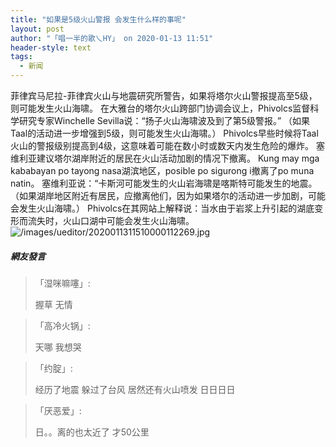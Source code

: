 ```yaml
---
title: "如果是5级火山警报 会发生什么样的事呢"
layout: post
author: "「唱一半的歌乀HY」 on 2020-01-13 11:51"
header-style: text
tags:
  - 新闻
---
```


菲律宾马尼拉-菲律宾火山与地震研究所警告，如果将塔尔火山警报提高至5级，则可能发生火山海啸。
在大雅台的塔尔火山跨部门协调会议上，Phivolcs监督科学研究专家Winchelle Sevilla说：“扬子火山海啸波及到了第5级警报。”
（如果Taal的活动进一步增强到5级，则可能发生火山海啸。）
Phivolcs早些时候将Taal火山的警报级别提高到4级，这意味着可能在数小时或数天内发生危险的爆炸。
塞维利亚建议塔尔湖岸附近的居民在火山活动加剧的情况下撤离。
Kung may mga kababayan po tayong nasa湖滨地区，posible po sigurong i撤离了po muna natin。
塞维利亚说：“卡斯河可能发生的火山岩海啸是喀斯特可能发生的地震。
（如果湖岸地区附近有居民，应撤离他们，因为如果塔尔的活动进一步加剧，可能会发生火山海啸。）
Phivolcs在其网站上解释说：当水由于岩浆上升引起的湖底变形而流失时，火山口湖中可能会发生火山海啸。
<img src="http://images.feileyuan.com/images/ueditor/2020011311510000112269.jpg" title="/images/ueditor/2020011311510000112269.jpg" alt="/images/ueditor/2020011311510000112269.jpg">
<input type="hidden" value="菲乐园提供">

##### 網友發言 
> 「湿咪嘛噻」:
> <p>握草 无情</p>

> 「高冷火锅」:
> <p>天哪 我想哭</p>

> 「约腚」:
> <p>经历了地震 躲过了台风 居然还有火山喷发 日日日日</p>

> 「厌恶爱」:
> <p>日。。离的也太近了 才50公里&nbsp;</p>


